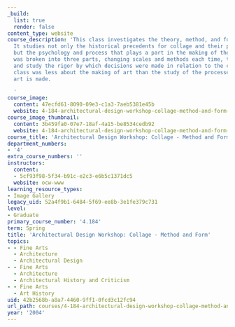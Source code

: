 ```yaml
---
_build:
  list: true
  render: false
content_type: website
course_description: 'This class investigates the theory, method, and form of collage.
  It studies not only the historical precedents for collage and their physical attributes,
  but the psychology and process that plays a part in the making of them. The class
  was broken into three parts, changing scales and methods each time, to introduce
  and study the rigor by which decisions were made in relation to the collage. The
  class was less about the making of art than the study of the processes by which
  art is made.

  '
course_image:
  content: 47ecfd61-8090-09e3-c1a3-7aeb5381e45b
  website: 4-184-architectural-design-workshop-collage-method-and-form-spring-2004
course_image_thumbnail:
  content: 3b459fa0-07e7-18af-4a15-be8534cedb92
  website: 4-184-architectural-design-workshop-collage-method-and-form-spring-2004
course_title: 'Architectural Design Workshop: Collage - Method and Form'
department_numbers:
- '4'
extra_course_numbers: ''
instructors:
  content:
  - 5cf93f98-5f34-b91c-e2c3-e6b5c1371dc5
  website: ocw-www
learning_resource_types:
- Image Gallery
legacy_uid: 52a4f9b1-6484-5f69-ee8b-3e1fe379c731
level:
- Graduate
primary_course_number: '4.184'
term: Spring
title: 'Architectural Design Workshop: Collage - Method and Form'
topics:
- - Fine Arts
  - Architecture
  - Architectural Design
- - Fine Arts
  - Architecture
  - Architectural History and Criticism
- - Fine Arts
  - Art History
uid: 42b2568b-a8a7-4460-9ff1-0fcd3c12fc94
url_path: courses/4-184-architectural-design-workshop-collage-method-and-form-spring-2004
year: '2004'
---
```

